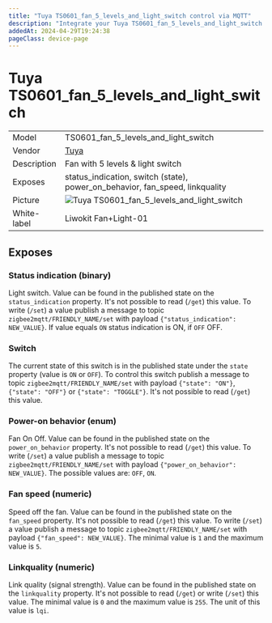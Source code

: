 ```yaml
---
title: "Tuya TS0601_fan_5_levels_and_light_switch control via MQTT"
description: "Integrate your Tuya TS0601_fan_5_levels_and_light_switch via Zigbee2MQTT with whatever smart home infrastructure you are using without the vendor's bridge or gateway."
addedAt: 2024-04-29T19:24:38
pageClass: device-page
---
```


<!-- !!!! -->
<!-- ATTENTION: This file is auto-generated through docgen! -->
<!-- You can only edit the "Notes"-Section between the two comment lines "Notes BEGIN" and "Notes END". -->
<!-- Do not use h1 or h2 heading within "## Notes"-Section. -->
<!-- !!!! -->

# Tuya TS0601_fan_5_levels_and_light_switch

|     |     |
|-----|-----|
| Model | TS0601_fan_5_levels_and_light_switch  |
| Vendor  | [Tuya](/supported-devices/#v=Tuya)  |
| Description | Fan with 5 levels & light switch |
| Exposes | status_indication, switch (state), power_on_behavior, fan_speed, linkquality |
| Picture | ![Tuya TS0601_fan_5_levels_and_light_switch](https://www.zigbee2mqtt.io/images/devices/TS0601_fan_5_levels_and_light_switch.png) |
| White-label | Liwokit Fan+Light-01 |


<!-- Notes BEGIN: You can edit here. Add "## Notes" headline if not already present. -->


<!-- Notes END: Do not edit below this line -->




## Exposes

### Status indication (binary)
Light switch.
Value can be found in the published state on the `status_indication` property.
It's not possible to read (`/get`) this value.
To write (`/set`) a value publish a message to topic `zigbee2mqtt/FRIENDLY_NAME/set` with payload `{"status_indication": NEW_VALUE}`.
If value equals `ON` status indication is ON, if `OFF` OFF.

### Switch 
The current state of this switch is in the published state under the `state` property (value is `ON` or `OFF`).
To control this switch publish a message to topic `zigbee2mqtt/FRIENDLY_NAME/set` with payload `{"state": "ON"}`, `{"state": "OFF"}` or `{"state": "TOGGLE"}`.
It's not possible to read (`/get`) this value.

### Power-on behavior (enum)
Fan On Off.
Value can be found in the published state on the `power_on_behavior` property.
It's not possible to read (`/get`) this value.
To write (`/set`) a value publish a message to topic `zigbee2mqtt/FRIENDLY_NAME/set` with payload `{"power_on_behavior": NEW_VALUE}`.
The possible values are: `OFF`, `ON`.

### Fan speed (numeric)
Speed off the fan.
Value can be found in the published state on the `fan_speed` property.
It's not possible to read (`/get`) this value.
To write (`/set`) a value publish a message to topic `zigbee2mqtt/FRIENDLY_NAME/set` with payload `{"fan_speed": NEW_VALUE}`.
The minimal value is `1` and the maximum value is `5`.

### Linkquality (numeric)
Link quality (signal strength).
Value can be found in the published state on the `linkquality` property.
It's not possible to read (`/get`) or write (`/set`) this value.
The minimal value is `0` and the maximum value is `255`.
The unit of this value is `lqi`.

